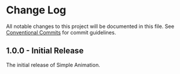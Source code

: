 # Change Log

All notable changes to this project will be documented in this file.
See [Conventional Commits](https://conventionalcommits.org) for commit guidelines.


## 1.0.0 - Initial Release

The initial release of Simple Animation.

